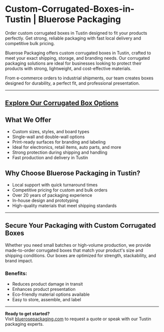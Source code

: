 # Custom-Corrugated-Boxes-in-Tustin | Bluerose Packaging

Order custom corrugated boxes in Tustin designed to fit your products perfectly. Get strong, reliable packaging with fast local delivery and competitive bulk pricing.

Bluerose Packaging offers custom corrugated boxes in Tustin, crafted to meet your exact shipping, storage, and branding needs. Our corrugated packaging solutions are ideal for businesses looking to protect their products with strong, lightweight, and cost-effective materials.

From e-commerce orders to industrial shipments, our team creates boxes designed for durability, a perfect fit, and professional presentation.

---
[Explore Our Corrugated Box Options](https://www.bluerosepackaging.com/product-category/custom-products/wholesale-custom-corrugated-boxes/)
---

## What We Offer

- Custom sizes, styles, and board types  
- Single-wall and double-wall options  
- Print-ready surfaces for branding and labeling  
- Ideal for electronics, retail items, auto parts, and more  
- Strong protection during shipping and handling  
- Fast production and delivery in Tustin  

## Why Choose Bluerose Packaging in Tustin?

- Local support with quick turnaround times  
- Competitive pricing for custom and bulk orders  
- Over 20 years of packaging experience  
- In-house design and prototyping  
- High-quality materials that meet shipping standards  

---

## Secure Your Packaging with Custom Corrugated Boxes

Whether you need small batches or high-volume production, we provide made-to-order corrugated boxes that match your product's size and shipping conditions. Our boxes are optimized for strength, stackability, and brand impact.

### Benefits:

- Reduces product damage in transit  
- Enhances product presentation  
- Eco-friendly material options available  
- Easy to store, assemble, and label  

---

**Ready to get started?**  
Visit [bluerosepackaging.com](https://www.bluerosepackaging.com) to request a quote or speak with our Tustin packaging experts.
